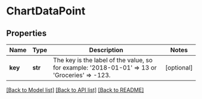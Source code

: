 # ChartDataPoint

## Properties
Name | Type | Description | Notes
------------ | ------------- | ------------- | -------------
**key** | **str** | The key is the label of the value, so for example: &#39;2018-01-01&#39; &#x3D;&gt; 13 or &#39;Groceries&#39; &#x3D;&gt; -123. | [optional] 

[[Back to Model list]](../README.md#documentation-for-models) [[Back to API list]](../README.md#documentation-for-api-endpoints) [[Back to README]](../README.md)



